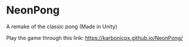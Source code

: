 # NeonPong
A remake of the classic pong (Made in Unity)

Play the game through this link: https://karbonicpx.github.io/NeonPong/
